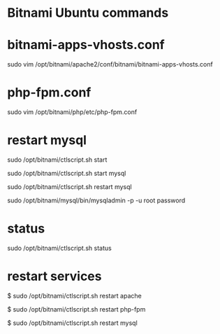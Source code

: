 # Bitnami Ubuntu commands

# bitnami-apps-vhosts.conf

sudo vim /opt/bitnami/apache2/conf/bitnami/bitnami-apps-vhosts.conf

# php-fpm.conf
sudo vim /opt/bitnami/php/etc/php-fpm.conf

# restart mysql
sudo /opt/bitnami/ctlscript.sh start 

sudo /opt/bitnami/ctlscript.sh start mysql 

sudo /opt/bitnami/ctlscript.sh restart mysql 

sudo /opt/bitnami/mysql/bin/mysqladmin -p -u root password 

# status
sudo /opt/bitnami/ctlscript.sh status 

# restart services
$ sudo /opt/bitnami/ctlscript.sh restart apache 

$ sudo /opt/bitnami/ctlscript.sh restart php-fpm 

$ sudo /opt/bitnami/ctlscript.sh restart mysql 

